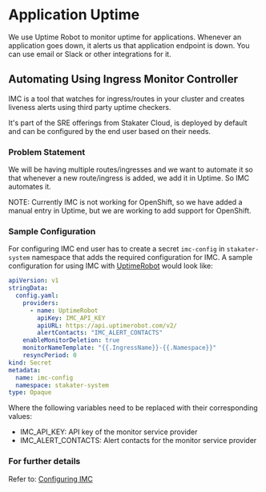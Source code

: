 # Application Uptime

We use Uptime Robot to monitor uptime for applications. Whenever an application goes down, it alerts us that application endpoint is down. You can use email or Slack or other integrations for it.

## Automating Using Ingress Monitor Controller

IMC is a tool that watches for ingress/routes in your cluster and creates liveness alerts using third party uptime checkers.

It's part of the SRE offerings from Stakater Cloud, is deployed by default and can be configured by the end user based on their needs.

### Problem Statement

We will be having multiple routes/ingresses and we want to automate it so that whenever a new route/ingress is added, we add it in Uptime. So IMC automates it.

NOTE: Currently IMC is not working for OpenShift, so we have added a manual entry in Uptime, but we are working to add support for OpenShift.

### Sample Configuration

For configuring IMC end user has to create a secret `imc-config` in `stakater-system` namespace that adds the required
configuration for IMC. A sample configuration for using IMC with [UptimeRobot](https://uptimerobot.com/) would look
like:

```yaml
apiVersion: v1
stringData:
  config.yaml:
    providers:
      - name: UptimeRobot
        apiKey: IMC_API_KEY
        apiURL: https://api.uptimerobot.com/v2/
        alertContacts: "IMC_ALERT_CONTACTS"
    enableMonitorDeletion: true
    monitorNameTemplate: "{{.IngressName}}-{{.Namespace}}"
    resyncPeriod: 0
kind: Secret
metadata:
  name: imc-config
  namespace: stakater-system
type: Opaque
```

Where the following variables need to be replaced with their corresponding values:

- IMC_API_KEY: API key of the monitor service provider
- IMC_ALERT_CONTACTS: Alert contacts for the monitor service provider

### For further details

Refer to: [Configuring IMC](https://github.com/stakater/IngressMonitorController#usage)